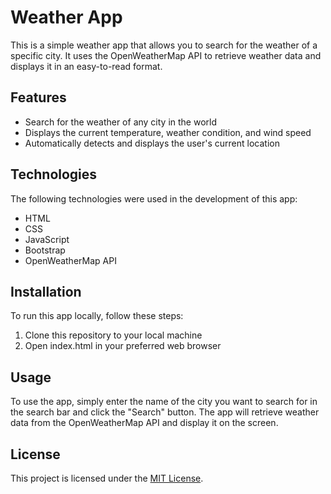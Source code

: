 # Weather App

This is a simple weather app that allows you to search for the weather of a specific city. It uses the OpenWeatherMap API to retrieve weather data and displays it in an easy-to-read format.

## Features

- Search for the weather of any city in the world
- Displays the current temperature, weather condition, and wind speed
- Automatically detects and displays the user's current location

## Technologies

The following technologies were used in the development of this app:

- HTML
- CSS
- JavaScript
- Bootstrap
- OpenWeatherMap API

## Installation

To run this app locally, follow these steps:

1. Clone this repository to your local machine
2. Open index.html in your preferred web browser

## Usage

To use the app, simply enter the name of the city you want to search for in the search bar and click the "Search" button. The app will retrieve weather data from the OpenWeatherMap API and display it on the screen.

## License

This project is licensed under the [MIT License](https://opensource.org/licenses/MIT).
